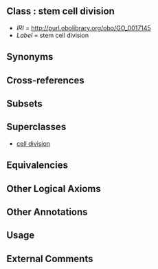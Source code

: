 
## Class : stem cell division

 * *IRI* = http://purl.obolibrary.org/obo/GO_0017145
 * *Label* = stem cell division

## Synonyms


## Cross-references


## Subsets


## Superclasses

 * [cell division](../../GO/01/GO_0051301.md)

## Equivalencies


## Other Logical Axioms


## Other Annotations


## Usage


## External Comments

